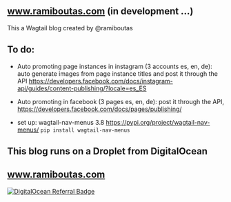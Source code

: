 ## www.ramiboutas.com (in development ...)
This a Wagtail blog created by @ramiboutas


## To do:


* Auto promoting page instances in instagram (3 accounts es, en, de): auto generate images from page instance titles and post it through the API https://developers.facebook.com/docs/instagram-api/guides/content-publishing/?locale=es_ES

* Auto promoting in facebook (3 pages es, en, de): post it through the API, https://developers.facebook.com/docs/pages/publishing/


* set up:  wagtail-nav-menus 3.8 https://pypi.org/project/wagtail-nav-menus/ `pip install wagtail-nav-menus`



## This blog runs on a Droplet from DigitalOcean
## www.ramiboutas.com
[![DigitalOcean Referral Badge](https://web-platforms.sfo2.digitaloceanspaces.com/WWW/Badge%203.svg)](https://www.digitalocean.com/?refcode=f1af247b90c6&utm_campaign=Referral_Invite&utm_medium=Referral_Program&utm_source=badge)
